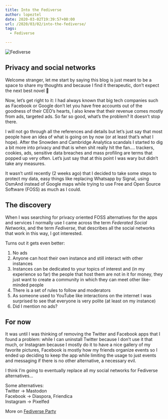 ```yaml
---
title: Into the Fediverse
author: lopeztel
date: 2020-03-02T19:39:57+00:00
url: /2020/03/02/into-the-fediverse/
tags:
  - Fediverse

---
```

![Fediverse][1]

## Privacy and social networks

Welcome stranger, let me start by saying this blog is just meant to be a space to share my thoughts and because I find it therapeutic, don&#8217;t expect the next best novel 🙂

Now, let&#8217;s get right to it: I had always known that big tech companies such as Facebook or Google don&#8217;t let you have free accounts out of the goodness of their CEO&#8217;s hearts, I also knew that their revenue comes mostly from ads, targeted ads. So far so good, what&#8217;s the problem? It doesn&#8217;t stop there.

I will not go through all the references and details but let&#8217;s just say that most people have an idea of what is going on by now (or at least that&#8217;s what I hope). After the Snowden and Cambridge Analytica scandals I started to dig a bit more into privacy and that is when shit really hit the fan&#8230;. trackers, cookies, ads, sensitive data breaches and mass profiling are terms that popped up very often. Let&#8217;s just say that at this point I was wary but didn&#8217;t take any measures.

It wasn&#8217;t until recently (2 weeks ago) that I decided to take some steps to protect my data, easy things like replacing Whatsapp by Signal, using OsmAnd instead of Google maps while trying to use Free and Open Source Software (FOSS) as much as I could.

## The discovery

When I was searching for privacy oriented FOSS alternatives for the apps and services I normally use I came across the term _Federated Social Networks_, and the term _Fediverse_, that describes all the social networks that work in this way, I got interested.

Turns out it gets even better:  
1. No ads  
2. Anyone can host their own instance and still interact with other instances  
3. Instances can be dedicated to your topics of interest and (in my experience so far) the people that host them are not in it for money, they just want to create a community in which they can meet other like-minded people  
4. There is a set of rules to follow and moderators  
5. As someone used to YouTube like interactions on the internet I was surprised to see that everyone is very polite (at least on my instance)  
6. Did I mention no ads?

## For now

It was until I was thinking of removing the Twitter and Facebook apps that I found a problem: while I can uninstall Twitter because I don&#8217;t use it that much, or Instagram because I mostly do it to have a nice gallery of my favorite pictures, Facebook is mostly how my friends organize events so I ended up deciding to keep the app while limiting the usage to just events and messaging if there is no other alternative, a necessary evil.

I think I&#8217;m going to eventually replace all my social networks for Fediverse alternatives&#8230;

Some alternatives:  
Twitter -> Mastodon  
Facebook -> Diaspora, Friendica  
Instagram -> Pixelfed

More on [Fediverse Party][2]

 [1]: https://upload.wikimedia.org/wikipedia/commons/thumb/9/93/Fediverse_logo_proposal.svg/1200px-Fediverse_logo_proposal.svg.png
 [2]: https://fediverse.party/
